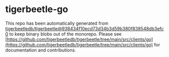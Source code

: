 # tigerbeetle-go
This repo has been automatically generated from [tigerbeetledb/tigerbeetle@938434f10ecd73d34b3d59b380f838548db3efc0](https://github.com/tigerbeetledb/tigerbeetle/commit/938434f10ecd73d34b3d59b380f838548db3efc0) to keep binary blobs out of the monorepo. Please see [https://github.com/tigerbeetledb/tigerbeetle/tree/main/src/clients/go](https://github.com/tigerbeetledb/tigerbeetle/tree/main/src/clients/go) for documentation and contributions.
